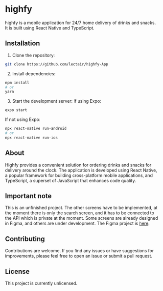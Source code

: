 # highfy

highfy is a mobile application for 24/7 home delivery of drinks and snacks. It is built using React Native and TypeScript.

## Installation

1. Clone the repository:

```bash
git clone https://github.com/lectair/highfy-App
```

2. Install dependencies:
```bash
npm install
# or
yarn
```

3. Start the development server:
If using Expo:
```bash
expo start
```
If not using Expo:
```bash
npx react-native run-android
# or
npx react-native run-ios
```

## About
Highfy provides a convenient solution for ordering drinks and snacks for delivery around the clock. The application is developed using React Native, a popular framework for building cross-platform mobile applications, and TypeScript, a superset of JavaScript that enhances code quality.

## Important note
This is an unfinished project. The other screens have to be implemented, at the moment there is only the search screen, and it has to be connected to the API which is private at the moment. Some screens are already designed in Figma, and others are under development. The Figma project is [here](https://www.figma.com/file/mAeSD0g2AWuu9HFtV2AHAE/highfy-app).

## Contributing
Contributions are welcome.
If you find any issues or have suggestions for improvements, please feel free to open an issue or submit a pull request.

## License
This project is currently unlicensed.

